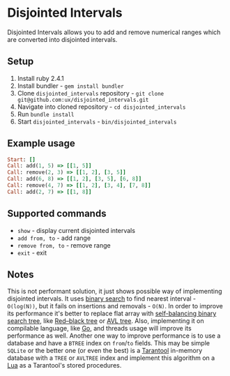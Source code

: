 # Disjointed Intervals

Disjointed Intervals allows you to add and remove numerical ranges which are converted into disjointed intervals.

## Setup

1. Install ruby 2.4.1
2. Install bundler - `gem install bundler`
3. Clone `disjointed_intervals` repository - `git clone git@github.com:ux/disjointed_intervals.git`
4. Navigate into cloned repository - `cd disjointed_intervals`
5. Run `bundle install`
6. Start `disjointed_intervals` - `bin/disjointed_intervals`

## Example usage

```ruby
Start: []
Call: add(1, 5) => [[1, 5]]
Call: remove(2, 3) => [[1, 2], [3, 5]]
Call: add(6, 8) => [[1, 2], [3, 5], [6, 8]]
Call: remove(4, 7) => [[1, 2], [3, 4], [7, 8]]
Call: add(2, 7) => [[1, 8]]
```

## Supported commands

* `show` - display current disjointed intervals
* `add from, to` - add range
* `remove from, to` - remove range
* `exit` - exit

## Notes

This is not performant solution, it just shows possible way of implementing disjointed intervals.
It uses [binary search](https://en.wikipedia.org/wiki/Binary_search_algorithm) to find nearest interval - `O(log(N))`,
but it fails on insertions and removals - `O(N)`.
In order to improve its performance it's better to replace flat array with
[self-balancing binary search tree](https://en.wikipedia.org/wiki/Self-balancing_binary_search_tree), like
[Red–black tree](https://en.wikipedia.org/wiki/Red%E2%80%93black_tree) or
[AVL tree](https://en.wikipedia.org/wiki/AVL_tree).
Also, implementing it on compilable language, like [Go](https://golang.org/),
and threads usage will improve its performance as well.
Another one way to improve performance is to use a database and have a `BTREE` index on `from`/`to` fields.
This may be simple `SQLite` or the better one (or even the best) is a
[Tarantool](https://tarantool.org/) in-memory database with a `TREE` or `AVLTREE` index
and implement this algorithm on a [Lua](https://en.wikipedia.org/wiki/Lua_(programming_language))
as a Tarantool's stored procedures.
